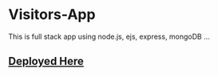 # Visitors-App
This is full stack app using node.js, ejs, express, mongoDB ...

[Deployed Here](https://visitors-portal.herokuapp.com)
----

